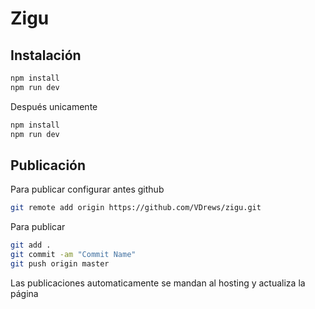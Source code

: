 # Zigu

## Instalación

```bash
npm install
npm run dev
```

Después unicamente

```bash
npm install
npm run dev
```

## Publicación

Para publicar configurar antes github

```bash
git remote add origin https://github.com/VDrews/zigu.git
```

Para publicar

```bash
git add .
git commit -am "Commit Name"
git push origin master 
```

Las publicaciones automaticamente se mandan al hosting y actualiza la página
